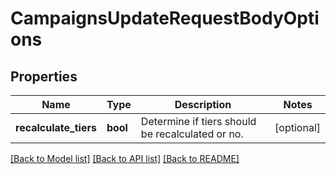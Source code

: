 # CampaignsUpdateRequestBodyOptions


## Properties

Name | Type | Description | Notes
------------ | ------------- | ------------- | -------------
**recalculate_tiers** | **bool** | Determine if tiers should be recalculated or no. | [optional] 

[[Back to Model list]](../README.md#documentation-for-models) [[Back to API list]](../README.md#documentation-for-api-endpoints) [[Back to README]](../README.md)


